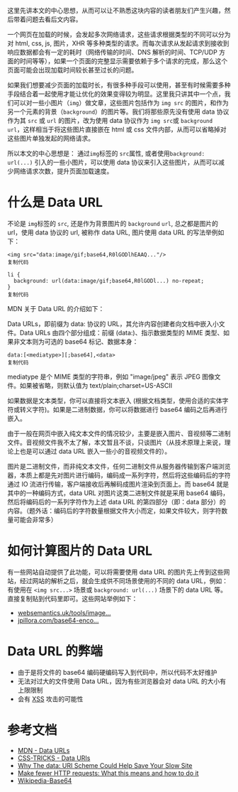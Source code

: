 这里先讲本文的中心思想，从而可以让不熟悉这块内容的读者朋友们产生兴趣，然后带着问题去看后文内容。

一个网页在加载的时候，会发起多次网络请求，这些请求根据类型的不同可以分为对 html, css, js, 图片，XHR 等多种类型的请求。而每次请求从发起请求到接收到响应数据都会有一定的耗时（网络传输的时间、DNS 解析的时间、TCP/UDP 方面的时间等等），如果一个页面的完整显示需要依赖于多个请求的完成，那么这个页面可能会出现加载时间较长甚至过长的问题。

如果我们想要减少页面的加载时长，有很多种手段可以使用，甚至有时候需要多种手段结合着一起使用才能让优化的效果变得较为明显。这里我只讲其中一个点，我们可以对一些小图片（`img`）做文章，这些图片包括作为 `img src` 的图片，和作为另一个元素的背景（`background`）的图片等。我们将那些原先没有使用 data 协议作为其 `src` 或 `url` 的图片，改为使用 data 协议作为 `img src`或 `background url`，这样相当于将这些图片直接嵌在 html 或 css 文件内部，从而可以省略掉对这些图片单独发起的网络请求。

所以本文的中心思想是： 通过`img`标签的 `src`属性, 或者使用`background: url(...)` 引入的一些小图片，可以使用 data 协议来引入这些图片，从而可以减少网络请求次数，提升页面加载速度。

# 什么是 Data URL

不论是 `img`标签的 `src`, 还是作为背景图片的 `background` `url`, 总之都是图片的 url，使用 data 协议的 url, 被称作 data URL, 图片使用 data URL 的写法举例如下：

```
<img src="data:image/gif;base64,R0lGODlhEAAQ..."/>
复制代码
```

```
li {
  background: url(data:image/gif;base64,R0lGODl...) no-repeat;
}
复制代码
```

MDN 关于 Data URL 的介绍如下：

Data URLs，即前缀为 data: 协议的 URL，其允许内容创建者向文档中嵌入小文件。Data URLs 由四个部分组成：前缀 (data:)、指示数据类型的 MIME 类型、如果非文本则为可选的 base64 标记、数据本身：

```
data:[<mediatype>][;base64],<data>
复制代码
```

mediatype 是个 MIME 类型的字符串，例如 "image/jpeg" 表示 JPEG 图像文件。如果被省略，则默认值为 text/plain;charset=US-ASCII

如果数据是文本类型，你可以直接将文本嵌入 (根据文档类型，使用合适的实体字符或转义字符)。如果是二进制数据，你可以将数据进行 base64 编码之后再进行嵌入。

由于一般在网页中嵌入纯文本文件的情况较少，主要是嵌入图片、音视频等二进制文件。音视频文件我不太了解，本文暂且不谈，只谈图片（从技术原理上来说，理论上也是可以通过 data URL 嵌入一些小的音视频文件的）。

图片是二进制文件，而非纯文本文件，任何二进制文件从服务器传输到客户端浏览器，本质上都是先对图片进行编码，编码成一系列字符，然后将这些编码后的字符通过 IO 流进行传输，客户端接收后再解码成图片渲染到页面上。而 base64 就是其中的一种编码方式，data URL 对图片这类二进制文件就是采用 base64 编码，然后将编码后的一系列字符作为上述 data URL 的第四部分（即：data 部分）的内容。（题外话：编码后的字符数量根据文件大小而定，如果文件较大，则字符数量可能会非常多）

# 如何计算图片的 Data URL

有一些网站自动提供了此功能，可以将需要使用 data URL 的图片先上传到这些网站，经过网站的解析之后，就会生成供不同场景使用的不同的 data URL，例如：有使用在 `<img src...>` 场景或 `background: url(...)` 场景下的 data URL 等。直接复制贴到代码里即可。这些网站举例如下：

- [websemantics.uk/tools/image…](https://link.juejin.cn?target=https%3A%2F%2Fwebsemantics.uk%2Ftools%2Fimage-to-data-uri-converter%2F "https://websemantics.uk/tools/image-to-data-uri-converter/")
- [jpillora.com/base64-enco…](https://link.juejin.cn?target=http%3A%2F%2Fjpillora.com%2Fbase64-encoder%2F "http://jpillora.com/base64-encoder/")

# Data URL 的弊端

- 由于是将文件的 base64 编码硬编码写入到代码中，所以代码不太好维护
- 无法对过大的文件使用 Data URL，因为有些浏览器会对 data URL 的大小有上限限制
- 会有 [XSS](https://link.juejin.cn?target=https%3A%2F%2Fen.wikipedia.org%2Fwiki%2FCross-site_scripting "https://en.wikipedia.org/wiki/Cross-site_scripting") 攻击的可能性

# 参考文档

- [MDN - Data URLs](https://link.juejin.cn?target=https%3A%2F%2Fdeveloper.mozilla.org%2Fzh-CN%2Fdocs%2FWeb%2FHTTP%2FBasics_of_HTTP%2FData_URIs "https://developer.mozilla.org/zh-CN/docs/Web/HTTP/Basics_of_HTTP/Data_URIs")
- [CSS-TRICKS - Data URIs](https://link.juejin.cn?target=https%3A%2F%2Fcss-tricks.com%2Fdata-uris%2F "https://css-tricks.com/data-uris/")
- [Why The data: URI Scheme Could Help Save Your Slow Site](https://link.juejin.cn?target=https%3A%2F%2Fwww.sitepoint.com%2Fwhy-the-data-uri-scheme-could-help-save-your-slow-site%2F "https://www.sitepoint.com/why-the-data-uri-scheme-could-help-save-your-slow-site/")
- [Make fewer HTTP requests: What this means and how to do it](https://link.juejin.cn?target=https%3A%2F%2Fraygun.com%2Fblog%2Fmake-fewer-http-requests%2F "https://raygun.com/blog/make-fewer-http-requests/")
- [Wikipedia-Base64](https://link.juejin.cn?target=https%3A%2F%2Fen.wikipedia.org%2Fwiki%2FBase64 "https://en.wikipedia.org/wiki/Base64")
